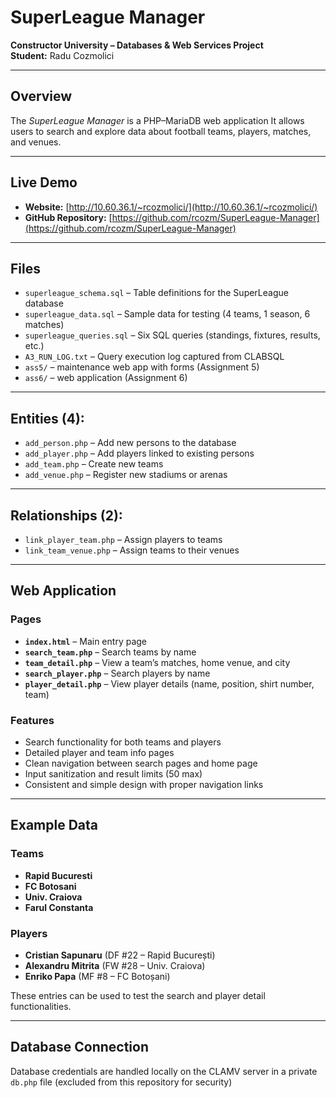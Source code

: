 # SuperLeague Manager
**Constructor University – Databases & Web Services Project**  
**Student:** Radu Cozmolici

---

## Overview  
The *SuperLeague Manager* is a PHP–MariaDB web application 
It allows users to search and explore data about football teams, players, matches, and venues.

---

## Live Demo  
- **Website:** [http://10.60.36.1/~rcozmolici/](http://10.60.36.1/~rcozmolici/)  
- **GitHub Repository:** [https://github.com/rcozm/SuperLeague-Manager](https://github.com/rcozm/SuperLeague-Manager)

---

## Files
- `superleague_schema.sql` – Table definitions for the SuperLeague database
- `superleague_data.sql` – Sample data for testing (4 teams, 1 season, 6 matches)
- `superleague_queries.sql` – Six SQL queries (standings, fixtures, results, etc.)
- `A3_RUN_LOG.txt` – Query execution log captured from CLABSQL
- `ass5/` – maintenance web app with forms (Assignment 5)
- `ass6/` – web application (Assignment 6)
  
---

## Entities (4):
- `add_person.php` – Add new persons to the database  
- `add_player.php` – Add players linked to existing persons  
- `add_team.php` – Create new teams  
- `add_venue.php` – Register new stadiums or arenas  

---

## Relationships (2):
- `link_player_team.php` – Assign players to teams  
- `link_team_venue.php` – Assign teams to their venues

---

## Web Application

### Pages
- **`index.html`** – Main entry page
- **`search_team.php`** – Search teams by name  
- **`team_detail.php`** – View a team’s matches, home venue, and city  
- **`search_player.php`** – Search players by name  
- **`player_detail.php`** – View player details (name, position, shirt number, team)

### Features
- Search functionality for both teams and players  
- Detailed player and team info pages  
- Clean navigation between search pages and home page  
- Input sanitization and result limits (50 max)  
- Consistent and simple design with proper navigation links

---

## Example Data

### Teams
- **Rapid Bucuresti**  
- **FC Botosani**  
- **Univ. Craiova**  
- **Farul Constanta**

### Players
- **Cristian Sapunaru** (DF #22 – Rapid București)  
- **Alexandru Mitrita** (FW #28 – Univ. Craiova)  
- **Enriko Papa** (MF #8 – FC Botoșani)  

These entries can be used to test the search and player detail functionalities.

---

## Database Connection
Database credentials are handled locally on the CLAMV server in a private `db.php` file (excluded from this repository for security)
